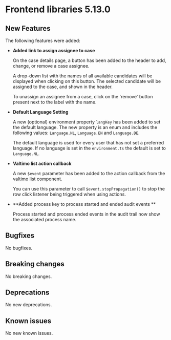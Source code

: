 # Frontend libraries 5.13.0

## New Features

The following features were added:

* **Added link to assign assignee to case**

  On the case details page, a button has been added to the header to add, change, or remove a case assignee.
  
  A drop-down list with the names of all available candidates will be displayed when clicking on this button. The 
  selected candidate will be assigned to the case, and shown in the header.
  
  To unassign an assignee from a case, click on the 'remove' button present next to the label with the name.

* **Default Language Setting**

  A new (optional) environment property `langKey` has been added to set the default language. The new property is an enum and includes the following values: `Language.NL`, `Language.EN` and `Language.DE`.

  The default language is used for every user that has not set a preferred language. If no language is set in the `environment.ts` the default is set to `Language.NL`.

* **Valtimo list action callback**

  A new `$event` parameter has been added to the action callback from the valtimo list component.

  You can use this parameter to call `$event.stopPropagation()` to stop the row click listener being triggered when using actions.

* **Added process key to process started and ended audit events **

  Process started and process ended events in the audit trail now show the associated process name.

## Bugfixes

No bugfixes.

## Breaking changes

No breaking changes.

## Deprecations

No new deprecations.

## Known issues

No new known issues.
